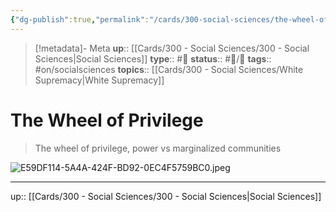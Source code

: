 ```yaml
---
{"dg-publish":true,"permalink":"/cards/300-social-sciences/the-wheel-of-privilege/","title":"The Wheel of Privilege"}
---
```


> [!metadata]- Meta
> **up**:: [[Cards/300 - Social Sciences/300 - Social Sciences\|Social Sciences]]
> **type**:: #📝 
> **status**:: #📝/🌲 
> **tags**::  #on/socialsciences 
> **topics**:: [[Cards/300 - Social Sciences/White Supremacy\|White Supremacy]]


# The Wheel of Privilege 

> The wheel of privilege, power vs marginalized communities

![E59DF114-5A4A-424F-BD92-0EC4F5759BC0.jpeg](/img/user/Extras/Attachments/E59DF114-5A4A-424F-BD92-0EC4F5759BC0.jpeg)

---
up:: [[Cards/300 - Social Sciences/300 - Social Sciences\|Social Sciences]]


